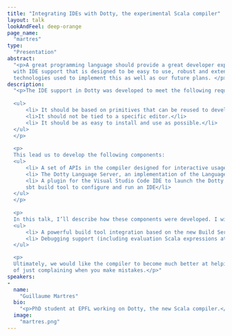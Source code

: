 ```yaml
---
title: "Integrating IDEs with Dotty, the experimental Scala compiler"
layout: talk
lookAndFeel: deep-orange
page_name:
  "martres"
type:
  "Presentation"
abstract:
  "<p>A great programming language should provide a great developer experience! This is why Dotty comes built-in 
  with IDE support that is designed to be easy to use, robust and extensible. In this talk I’ll describe the 
  technologies used to implement this as well as our future plans. </p>"
description:
  "<p>The IDE support in Dotty was developed to meet the following requirements:
      
  <ul>
      <li> It should be based on primitives that can be reused to develop other interactive tools, like REPLs.</li>
      <li>It should not be tied to a specific editor.</li>
      <li> It should be as easy to install and use as possible.</li>
  </ul>
  </p>
  
  <p>
  This lead us to develop the following components:
  <ul>
      <li> A set of APIs in the compiler designed for interactive usage.</li>
      <li> The Dotty Language Server, an implementation of the Language Server Protocol</li>
      <li> A plugin for the Visual Studio Code IDE to launch the Dotty Language Server, as well as a plugin for the 
      sbt build tool to configure and run an IDE</li>
  </ul>
  </p>
  
  <p> 
  In this talk, I’ll describe how these components were developed. I will also describe our future plans such as:
  <ul>
      <li> A powerful build tool integration based on the new Build Server Protocol</li>
      <li> Debugging support (including evaluation Scala expressions at runtime) based on the Java Debug Server</li>
  </ul>

  <p>
  Ultimately, we would like the compiler to become much better at helping you write correct programs instead 
  of just complaining when you make mistakes.</p>"
speakers:
-
  name:
    "Guillaume Martres"
  bio:
    "<p>PhD student at EPFL working on Dotty, the new Scala compiler.</p>"
  image:
    "martres.png"
---
```


